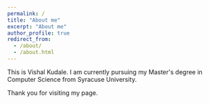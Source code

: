 ```yaml
---
permalink: /
title: "About me"
excerpt: "About me"
author_profile: true
redirect_from: 
  - /about/
  - /about.html
---
```


This is Vishal Kudale. I am currently pursuing my Master's degree in Computer Science from Syracuse University.

Thank you for visiting my page.
